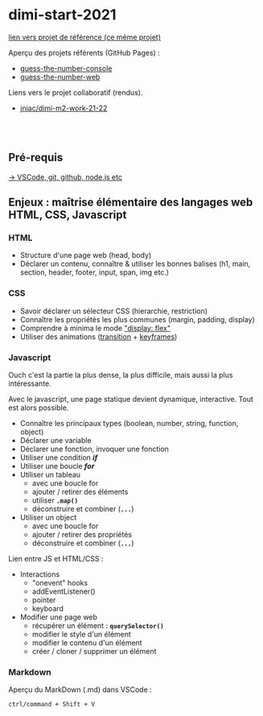# dimi-start-2021

[lien vers projet de référence (ce même projet)](https://github.com/jniac/dimi-start-2021)

Aperçu des projets référents (GitHub Pages) : 
- [guess-the-number-console](https://jniac.github.io/dimi-start-2021/guess-the-number-console/)
- [guess-the-number-web](https://jniac.github.io/dimi-start-2021/guess-the-number-web/)

Liens vers le projet collaboratif (rendus).
- [jniac/dimi-m2-work-21-22](https://github.com/jniac/dimi-m2-work-21-22)

<br><br>

## Pré-requis
[-> VSCode, git, github, node.js etc](./PREREQUISITES.md)

## Enjeux : maîtrise élémentaire des langages web HTML, CSS, Javascript

### HTML
- Structure d'une page web (head, body)
- Déclarer un contenu, connaître & utiliser les bonnes balises (h1, main, section, header, footer, input, span, img etc.)

### CSS
- Savoir déclarer un sélecteur CSS (hierarchie, restriction)
- Connaître les propriétés les plus communes (margin, padding, display)
- Comprendre à minima le mode ["display: flex"](https://developer.mozilla.org/fr/docs/Web/CSS/CSS_Flexible_Box_Layout/Basic_Concepts_of_Flexbox)
- Utiliser des animations ([transition](https://developer.mozilla.org/fr/docs/Web/CSS/transition) + [keyframes](https://developer.mozilla.org/fr/docs/Web/CSS/@keyframes))

### Javascript
Ouch c'est la partie la plus dense, la plus difficile, mais aussi la plus intéressante.  

Avec le javascript, une page statique devient dynamique, interactive. Tout est alors possible.
- Connaître les principaux types (boolean, number, string, function, object)
- Déclarer une variable
- Déclarer une fonction, invoquer une fonction
- Utiliser une condition **_if_**
- Utiliser une boucle **_for_**
- Utiliser un tableau
  - avec une boucle for
  - ajouter / retirer des éléments
  - utiliser **`.map()`**
  - déconstruire et combiner (**`...`**)
- Utiliser un object
  - avec une boucle for
  - ajouter / retirer des propriétés
  - déconstruire et combiner (**`...`**)

Lien entre JS et HTML/CSS :
- Interactions
  - "onevent" hooks
  - addEventListener()
  - pointer
  - keyboard
- Modifier une page web
  - récupérer un élément : **`querySelector()`**
  - modifier le style d'un élément
  - modifier le contenu d'un élément
  - créer / cloner / supprimer un élément

### Markdown
Aperçu du MarkDown (.md) dans VSCode : 
```
ctrl/command + Shift + V
```
